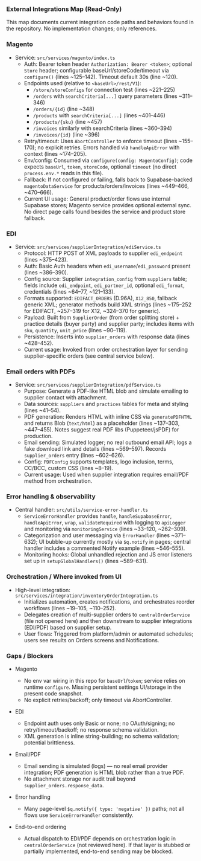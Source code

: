 ### External Integrations Map (Read-Only)

This map documents current integration code paths and behaviors found in the repository. No implementation changes; only references.

### Magento

- Service: `src/services/magento/index.ts`
  - Auth: Bearer token header `Authorization: Bearer <token>`; optional `Store` header; configurable baseUrl/storeCode/timeout via `configure()` (lines ~125–142). Timeout default 30s (line ~120).
  - Endpoints used (relative to `<baseUrl>/rest/V1`):
    - `/store/storeConfigs` for connection test (lines ~221–225)
    - `/orders` with `searchCriteria[...]` query parameters (lines ~311–346)
    - `/orders/{id}` (line ~348)
    - `/products` with `searchCriteria[...]` (lines ~401–446)
    - `/products/{sku}` (line ~457)
    - `/invoices` similarly with searchCriteria (lines ~360–394)
    - `/invoices/{id}` (line ~396)
  - Retry/timeout: Uses `AbortController` to enforce timeout (lines ~155–170); no explicit retries. Errors handled via `handleApiError` with context (lines ~174–205).
  - Env/config: Consumed via `configure(config: MagentoConfig)`; code expects `baseUrl`, `token`, `storeCode`, optional `timeout` (no direct `process.env.*` reads in this file).
  - Fallback: If not configured or failing, falls back to Supabase-backed `magentoDataService` for products/orders/invoices (lines ~449–466, ~470–666).
  - Current UI usage: General product/order flows use internal Supabase stores; Magento service provides optional external sync. No direct page calls found besides the service and product store fallback.

### EDI

- Service: `src/services/supplierIntegration/ediService.ts`
  - Protocol: HTTP POST of XML payloads to supplier `edi_endpoint` (lines ~375–423).
  - Auth: Basic Auth headers when `edi_username`/`edi_password` present (lines ~386–390).
  - Config source: Supplier `integration_config` from `suppliers` table; fields include `edi_endpoint`, `edi_partner_id`, optional `edi_format`, credentials (lines ~64–77, ~121–133).
  - Formats supported: `EDIFACT_ORDERS` (D.96A), `X12_850`, fallback generic XML; generator methods build XML strings (lines ~175–252 for EDIFACT, ~257–319 for X12, ~324–370 for generic).
  - Payload: Built from `SupplierOrder` (from order splitting store) + practice details (buyer party) and supplier party; includes items with `sku`, `quantity`, `unit_price` (lines ~90–119).
  - Persistence: Inserts into `supplier_orders` with response data (lines ~428–452).
  - Current usage: Invoked from order orchestration layer for sending supplier-specific orders (see central service below).

### Email orders with PDFs

- Service: `src/services/supplierIntegration/pdfService.ts`
  - Purpose: Generate a PDF-like HTML blob and simulate emailing to supplier contact with attachment.
  - Data sources: `suppliers` and `practices` tables for meta and styling (lines ~41–54).
  - PDF generation: Renders HTML with inline CSS via `generatePDFHTML` and returns Blob (`text/html`) as a placeholder (lines ~137–303, ~447–455). Notes suggest real PDF libs (Puppeteer/jsPDF) for production.
  - Email sending: Simulated logger; no real outbound email API; logs a fake download link and details (lines ~569–597). Records `supplier_orders` entry (lines ~602–626).
  - Config: `PDFConfig` supports templates, logo inclusion, terms, CC/BCC, custom CSS (lines ~8–19).
  - Current usage: Used when supplier integration requires email/PDF method from orchestration.

### Error handling & observability

- Central handler: `src/utils/service-error-handler.ts`
  - `ServiceErrorHandler` provides `handle`, `handleSupabaseError`, `handleApiError`, `wrap`, `validateRequired` with logging to `apiLogger` and monitoring via `monitoringService` (lines ~33–120, ~262–309).
  - Categorization and user messaging via `ErrorHandler` (lines ~371–632); UI bubble-up currently mostly via `$q.notify` in pages; central handler includes a commented Notify example (lines ~546–555).
  - Monitoring hooks: Global unhandled rejection and JS error listeners set up in `setupGlobalHandlers()` (lines ~589–631).

### Orchestration / Where invoked from UI

- High-level integration: `src/services/integration/inventoryOrderIntegration.ts`
  - Initializes automation, creates notifications, and orchestrates reorder workflows (lines ~19–105, ~110–252).
  - Delegates creation of multi-supplier orders to `centralOrderService` (file not opened here) and then downstream to supplier integrations (EDI/PDF) based on supplier setup.
  - User flows: Triggered from platform/admin or automated schedules; users see results on Orders screens and Notifications.

### Gaps / Blockers

- Magento
  - No env var wiring in this repo for `baseUrl`/`token`; service relies on runtime `configure`. Missing persistent settings UI/storage in the present code snapshot.
  - No explicit retries/backoff; only timeout via AbortController.

- EDI
  - Endpoint auth uses only Basic or none; no OAuth/signing; no retry/timeout/backoff; no response schema validation.
  - XML generation is inline string-building; no schema validation; potential brittleness.

- Email/PDF
  - Email sending is simulated (logs) — no real email provider integration; PDF generation is HTML blob rather than a true PDF.
  - No attachment storage nor audit trail beyond `supplier_orders.response_data`.

- Error handling
  - Many page-level `$q.notify({ type: 'negative' })` paths; not all flows use `ServiceErrorHandler` consistently.

- End-to-end ordering
  - Actual dispatch to EDI/PDF depends on orchestration logic in `centralOrderService` (not reviewed here). If that layer is stubbed or partially implemented, end-to-end sending may be blocked.


